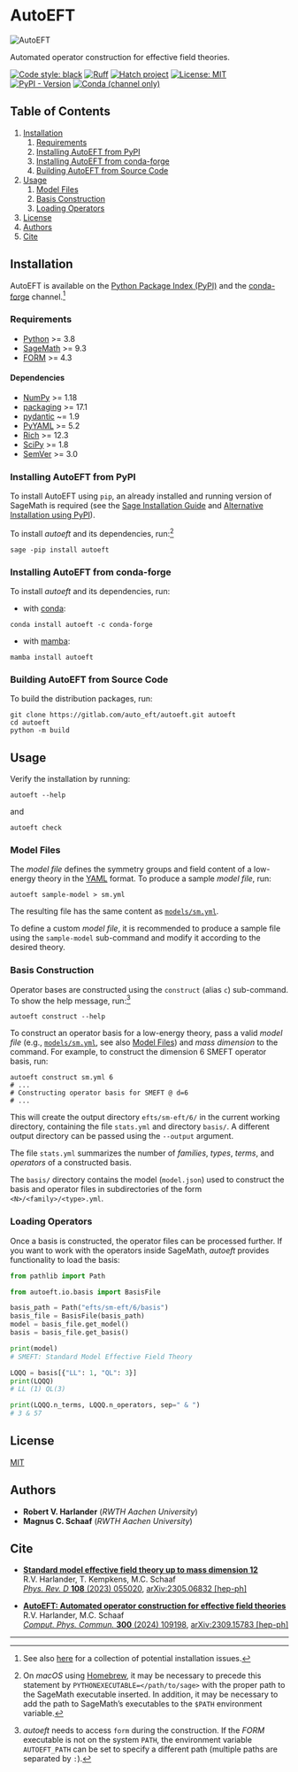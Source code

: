# AutoEFT

![AutoEFT](template/logo/png/logo_300.png?raw=true "AutoEFT")

Automated operator construction for effective field theories.

[![Code style: black](https://img.shields.io/badge/code%20style-black-000000.svg)](https://github.com/psf/black)
[![Ruff](https://img.shields.io/endpoint?url=https://raw.githubusercontent.com/charliermarsh/ruff/main/assets/badge/v1.json)](https://github.com/charliermarsh/ruff)
[![Hatch project](https://img.shields.io/badge/%F0%9F%A5%9A-Hatch-4051b5.svg)](https://github.com/pypa/hatch)
[![License: MIT](https://img.shields.io/badge/License-MIT-yellow.svg)](https://opensource.org/licenses/MIT)
[![PyPI - Version](https://img.shields.io/pypi/v/autoeft)](https://pypi.org/project/autoeft/)
[![Conda (channel only)](https://img.shields.io/conda/vn/conda-forge/autoeft)](https://anaconda.org/conda-forge/autoeft)

## Table of Contents
1. [Installation](#installation)
    1. [Requirements](#requirements)
    2. [Installing AutoEFT from PyPI](#installing-autoeft-from-pypi)
    3. [Installing AutoEFT from conda-forge](#installing-autoeft-from-conda-forge)
    4. [Building AutoEFT from Source Code](#building-autoeft-from-source-code)
2. [Usage](#usage)
    1. [Model Files](#model-files)
    2. [Basis Construction](#basis-construction)
    3. [Loading Operators](#loading-operators)
3. [License](#license)
4. [Authors](#authors)
5. [Cite](#cite)

## Installation
AutoEFT is available on the [Python Package Index (PyPI)](https://pypi.org/) and the [conda-forge](https://conda-forge.org/) channel.[^installation]

### Requirements
- [Python](https://www.python.org/) >= 3.8
- [SageMath](https://www.sagemath.org/) >= 9.3
- [FORM](https://www.nikhef.nl/~form/) >= 4.3

#### Dependencies
- [NumPy](https://numpy.org/) >= 1.18
- [packaging](https://github.com/pypa/packaging) >= 17.1
- [pydantic](https://github.com/pydantic/pydantic) ~= 1.9
- [PyYAML](https://pyyaml.org/) >= 5.2
- [Rich](https://github.com/Textualize/rich) >= 12.3
- [SciPy](https://scipy.org/) >= 1.8
- [SemVer](https://github.com/python-semver/python-semver) >= 3.0

### Installing AutoEFT from PyPI
To install AutoEFT using `pip`, an already installed and running version of SageMath is required (see the [Sage Installation Guide](https://doc.sagemath.org/html/en/installation/index.html) and [Alternative Installation using PyPI](https://github.com/sagemath/sage/blob/develop/README.md#alternative-installation-using-pypi)).

To install *autoeft* and its dependencies, run:[^homebrew]
```shell
sage -pip install autoeft
```

[^installation]: See also [here](https://gitlab.com/auto_eft/autoeft/-/issues?label_name=installation) for a collection of potential installation issues.

[^homebrew]: On *macOS* using [Homebrew](https://brew.sh/), it may be necessary to precede this statement by `PYTHONEXECUTABLE=</path/to/sage>` with the proper path to the SageMath executable inserted.
In addition, it may be necessary to add the path to SageMath’s executables to the `$PATH` environment variable.

### Installing AutoEFT from conda-forge
To install *autoeft* and its dependencies, run:
- with [conda](https://conda.io/):
```shell
conda install autoeft -c conda-forge
```

- with [mamba](https://github.com/mamba-org/mamba):
```shell
mamba install autoeft
```

### Building AutoEFT from Source Code
To build the distribution packages, run:
```shell
git clone https://gitlab.com/auto_eft/autoeft.git autoeft
cd autoeft
python -m build
```

## Usage
Verify the installation by running:
```shell
autoeft --help
```
and
```shell
autoeft check
```

### Model Files
The *model file* defines the symmetry groups and field content of a low-energy theory in the [YAML](https://yaml.org/) format.
To produce a sample *model file*, run:
```shell
autoeft sample-model > sm.yml
```
The resulting file has the same content as [`models/sm.yml`](models/sm.yml).

To define a custom *model file*, it is recommended to produce a sample file using the `sample-model` sub-command and modify it according to the desired theory.

### Basis Construction
Operator bases are constructed using the `construct` (alias `c`) sub-command.
To show the help message, run:[^form-env]
```shell
autoeft construct --help
```

To construct an operator basis for a low-energy theory, pass a valid *model file* (e.g., [`models/sm.yml`](models/sm.yml), see also [Model Files](#model-files)) and *mass dimension* to the command.
For example, to construct the dimension 6 SMEFT operator basis, run:
```shell
autoeft construct sm.yml 6
# ...
# Constructing operator basis for SMEFT @ d=6
# ...
```
This will create the output directory `efts/sm-eft/6/` in the current working directory, containing the file `stats.yml` and directory `basis/`.
A different output directory can be passed using the `--output` argument.

The file `stats.yml` summarizes the number of *families*, *types*, *terms*, and *operators* of a constructed basis.

The `basis/` directory contains the model (`model.json`) used to construct the basis and operator files in subdirectories of the form `<N>/<family>/<type>.yml`.

[^form-env]: *autoeft* needs to access `form` during the construction. If the *FORM* executable is not on the system `PATH`, the environment variable `AUTOEFT_PATH` can be set to specify a different path (multiple paths are separated by `:`).

### Loading Operators
Once a basis is constructed, the operator files can be processed further.
If you want to work with the operators inside SageMath, *autoeft* provides functionality to load the basis:
```py
from pathlib import Path

from autoeft.io.basis import BasisFile

basis_path = Path("efts/sm-eft/6/basis")
basis_file = BasisFile(basis_path)
model = basis_file.get_model()
basis = basis_file.get_basis()

print(model)
# SMEFT: Standard Model Effective Field Theory

LQQQ = basis[{"LL": 1, "QL": 3}]
print(LQQQ)
# LL (1) QL(3)

print(LQQQ.n_terms, LQQQ.n_operators, sep=" & ")
# 3 & 57
```

## License
[MIT](LICENSE)

## Authors
- **Robert V. Harlander** (_RWTH Aachen University_)
- **Magnus C. Schaaf** (_RWTH Aachen University_)

## Cite
- [**Standard model effective field theory up to mass dimension 12**](https://inspirehep.net/literature/2658915)  
R.V. Harlander, T. Kempkens, M.C. Schaaf  
[_Phys. Rev. D_ **108** (2023) 055020](https://doi.org/10.1103/PhysRevD.108.055020),
[arXiv:2305.06832 [hep-ph]](https://arxiv.org/abs/2305.06832)

- [**AutoEFT: Automated operator construction for effective field theories**](https://inspirehep.net/literature/2703514)  
R.V. Harlander, M.C. Schaaf  
[_Comput. Phys. Commun._ **300** (2024) 109198](https://doi.org/10.1016/j.cpc.2024.109198),
[arXiv:2309.15783 [hep-ph]](https://arxiv.org/abs/2309.15783)
---
